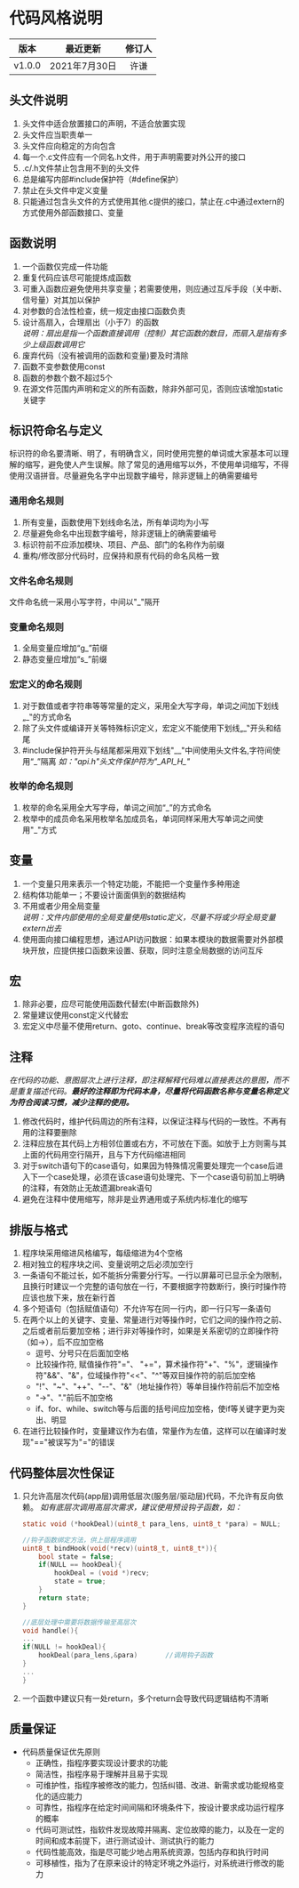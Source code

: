 # 代码风格说明  

| 版本 |   最近更新    |修订人|
| :--: | :------------:|:--: |
|v1.0.0|2021年7月30日  | 许谦 |

## 头文件说明  

1. 头文件中适合放置接口的声明，不适合放置实现  
2. 头文件应当职责单一  
3. 头文件应向稳定的方向包含  
4. 每一个.c文件应有一个同名.h文件，用于声明需要对外公开的接口  
5. .c/.h文件禁止包含用不到的头文件  
6. 总是编写内部#include保护符（#define保护）  
7. 禁止在头文件中定义变量  
8. 只能通过包含头文件的方式使用其他.c提供的接口，禁止在.c中通过extern的方式使用外部函数接口、变量  

## 函数说明  

1. 一个函数仅完成一件功能  
2. 重复代码应该尽可能提炼成函数  
3. 可重入函数应避免使用共享变量；若需要使用，则应通过互斥手段（关中断、信号量）对其加以保护
4. 对参数的合法性检查，统一规定由接口函数负责
5. 设计高扇入，合理扇出（小于7）的函数  
*说明：扇出是指一个函数直接调用（控制）其它函数的数目，而扇入是指有多少上级函数调用它*  
6. 废弃代码（没有被调用的函数和变量)要及时清除  
7. 函数不变参数使用const  
8. 函数的参数个数不超过5个  
9. 在源文件范围内声明和定义的所有函数，除非外部可见，否则应该增加static关键字  

## 标识符命名与定义  

标识符的命名要清晰、明了，有明确含义，同时使用完整的单词或大家基本可以理解的缩写，避免使人产生误解。除了常见的通用缩写以外，不使用单词缩写，不得使用汉语拼音。尽量避免名字中出现数字编号，除非逻辑上的确需要编号  

### 通用命名规则  

1. 所有变量，函数使用下划线命名法，所有单词均为小写  
2. 尽量避免命名中出现数字编号，除非逻辑上的确需要编号  
3. 标识符前不应添加模块、项目、产品、部门的名称作为前缀  
4. 重构/修改部分代码时，应保持和原有代码的命名风格一致  

### 文件名命名规则  

文件命名统一采用小写字符，中间以"_"隔开  

### 变量命名规则  

1. 全局变量应增加“g_”前缀  
2. 静态变量应增加“s_”前缀  

### 宏定义的命名规则  

1. 对于数值或者字符串等等常量的定义，采用全大写字母，单词之间加下划线„_‟的方式命名  
2. 除了头文件或编译开关等特殊标识定义，宏定义不能使用下划线„_‟开头和结尾  
3. #include保护符开头与结尾都采用双下划线"__"中间使用头文件名,字符间使用“_”隔离 *如：\"api.h\"头文件保护符为\"\__API_H\__\"*

### 枚举的命名规则

1. 枚举的命名采用全大写字母，单词之间加“_”的方式命名  
2. 枚举中的成员命名采用枚举名加成员名，单词同样采用大写单词之间使用"_"方式  

## 变量  

1. 一个变量只用来表示一个特定功能，不能把一个变量作多种用途  
2. 结构体功能单一；不要设计面面俱到的数据结构  
3. 不用或者少用全局变量  
*说明：文件内部使用的全局变量使用static定义，尽量不将或少将全局变量extern出去*  
4. 使用面向接口编程思想，通过API访问数据：如果本模块的数据需要对外部模块开放，应提供接口函数来设置、获取，同时注意全局数据的访问互斥  

## 宏

1. 除非必要，应尽可能使用函数代替宏(中断函数除外)  
2. 常量建议使用const定义代替宏  
3. 宏定义中尽量不使用return、goto、continue、break等改变程序流程的语句  

## 注释  

*在代码的功能、意图层次上进行注释，即注释解释代码难以直接表达的意图，而不是重复描述代码。**最好的注释即为代码本身，尽量将代码函数名称与变量名称定义为符合阅读习惯，减少注释的使用。***  

1. 修改代码时，维护代码周边的所有注释，以保证注释与代码的一致性。不再有用的注释要删除  
2. 注释应放在其代码上方相邻位置或右方，不可放在下面。如放于上方则需与其上面的代码用空行隔开，且与下方代码缩进相同  
3. 对于switch语句下的case语句，如果因为特殊情况需要处理完一个case后进入下一个case处理，必须在该case语句处理完、下一个case语句前加上明确的注释，有效防止无故遗漏break语句  
4. 避免在注释中使用缩写，除非是业界通用或子系统内标准化的缩写  

## 排版与格式  

1. 程序块采用缩进风格编写，每级缩进为4个空格  
2. 相对独立的程序块之间、变量说明之后必须加空行  
3. 一条语句不能过长，如不能拆分需要分行写。一行以屏幕可已显示全为限制，且换行时建议一个完整的语句放在一行，不要根据字符数断行，换行时操作符应该也放下来，放在新行首  
4. 多个短语句（包括赋值语句）不允许写在同一行内，即一行只写一条语句  
5. 在两个以上的关键字、变量、常量进行对等操作时，它们之间的操作符之前、之后或者前后要加空格；进行非对等操作时，如果是关系密切的立即操作符（如->），后不应加空格  
    * 逗号、分号只在后面加空格
    * 比较操作符, 赋值操作符"="、 "+="，算术操作符"+"、"%"，逻辑操作符"&&"、"&"，位域操作符"<<"、"^"等双目操作符的前后加空格  
    * "!"、"~"、"++"、"--"、"&"（地址操作符）等单目操作符前后不加空格  
    * "->"、"."前后不加空格  
    * if、for、while、switch等与后面的括号间应加空格，使if等关键字更为突出、明显  
6. 在进行比较操作时，变量建议作为右值，常量作为左值，这样可以在编译时发现"=="被误写为"="的错误

## 代码整体层次性保证  

1. 只允许高层次代码(app层)调用低层次(服务层/驱动层)代码，不允许有反向依赖。
*如有底层次调用高层次需求，建议使用预设钩子函数，如：*

    ~~~c
    static void (*hookDeal)(uint8_t para_lens, uint8_t *para) = NULL;   //钩子函数入口地址

    //钩子函数绑定方法，供上层程序调用
    uint8_t bindHook(void(*recv)(uint8_t, uint8_t*)){
        bool state = false;
        if(NULL == hookDeal){
            hookDeal = (void *)recv;
            state = true;
        }
        return state;
    }

    //底层处理中需要将数据传输至高层次  
    void handle(){
    ...
    if(NULL != hookDeal){
        hookDeal(para_lens,&para)       //调用钩子函数
    }
    ...
    }

    ~~~

2. 一个函数中建议只有一处return，多个return会导致代码逻辑结构不清晰  

## 质量保证  

* 代码质量保证优先原则  
  * 正确性，指程序要实现设计要求的功能  
  * 简洁性，指程序易于理解并且易于实现  
  * 可维护性，指程序被修改的能力，包括纠错、改进、新需求或功能规格变化的适应能力  
  * 可靠性，指程序在给定时间间隔和环境条件下，按设计要求成功运行程序的概率  
  * 代码可测试性，指软件发现故障并隔离、定位故障的能力，以及在一定的时间和成本前提下，进行测试设计、测试执行的能力  
  * 代码性能高效，指是尽可能少地占用系统资源，包括内存和执行时间  
  * 可移植性，指为了在原来设计的特定环境之外运行，对系统进行修改的能力  
